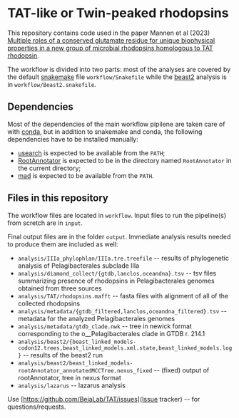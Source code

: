 # TAT-like or Twin-peaked rhodopsins

This repository contains code used in the paper Mannen et al (2023) [Multiple roles of a conserved glutamate residue for unique biophysical properties in a new group of microbial rhodopsins homologous to TAT rhodopsin](https://doi.org/10.1016/j.jmb.2023.168331).

The workflow is divided into two parts: most of the analyses are covered by the default [snakemake](https://snakemake.readthedocs.io/) file `workflow/Snakefile` while the [beast2](https://www.beast2.org/) analysis is in `workflow/Beast2.snakefile`.

## Dependencies

Most of the dependencies of the main workflow pipilene are taken care of with [conda](https://docs.conda.io/), but in addition to snakemake and conda, the following dependencies have to be installed manually:

* [usearch](https://www.drive5.com/usearch/) is expected to be available from the `PATH`;
* [RootAnnotator](https://sourceforge.net/projects/rootannotator/) is expected to be in the directory named `RootAnnotator` in the current directory;
* [mad](https://www.mikrobio.uni-kiel.de/de/ag-dagan/ressourcen) is expected to be available from the `PATH`.

## Files in this repository

The workflow files are located in `workflow`. Input files to run the pipeline(s) from scretch are in `input`.

Final output files are in the folder `output`. Immediate analysis results needed to produce them are included as well:

* `analysis/IIIa_phylophlan/IIIa.tre.treefile` -- results of phylogenetic analysis of Pelagibacterales subclade IIIa
* `analysis/diamond_collect/{gtdb,lanclos,oceandna}.tsv` -- tsv files summarizing presence of rhodopsins in Pelagibacterales genomes obtained from three sources
* `analysis/TAT/rhodopsins.mafft` -- fasta files with alignment of all of the collected rhodopsins
* `analysis/metadata/{gtdb_filtered,lanclos,oceandna_filtered}.tsv` -- metadata for the analyzed Pelagibacterales genomes
* `analysis/metadata/gtdb_clade.nwk` -- tree in newick format corresponding to the o\_\_Pelagibacterales clade in GTDB r. 214.1
* `analysis/beast2/{beast_linked_models-codon12.trees,beast_linked_models.xml.state,beast_linked_models.log}` -- results of the beast2 run
* `analysis/beast2/beast_linked_models-rootAnnotator_annotatedMCCTree.nexus_fixed` -- (fixed) output of rootAnnotator, tree in nexus format
* `analysis/lazarus` -- lazarus analysis

Use [https://github.com/BejaLab/TAT/issues](Issue tracker) -- for questions/requests.
